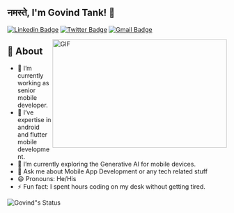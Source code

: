 ## नमस्ते, I'm Govind Tank! 👋

[![Linkedin Badge](https://img.shields.io/badge/-govindtank-blue?style=social&logo=Linkedin&logoColor=blue&link=https://www.linkedin.com/in/govindtank/)](https://www.linkedin.com/in/govindtank/)
[![Twitter Badge](http://img.shields.io/badge/-@govindtank4-1ca0f1?style=social&logo=twitter&logoColor=blue&link=https://twitter.com/govindtank4)](https://twitter.com/govindtank4)
[![Gmail Badge](https://img.shields.io/badge/-Gmail-c14438?style=social&logo=Gmail&logoColor=red&link=mailto:govindtank600@gmail.com)](mailto:govindtank600@gmail.com)

<img align="right" height="250" width="400" alt="GIF" src="https://miro.medium.com/max/1360/1*IRGHmiGsa16stedQvIaZfw.gif" />

## 🧐 About
- 🔭 I’m currently working as senior mobile developer.
- 🥇 I’ve expertise in android and flutter mobile development.
- 🌱 I’m currently exploring the Generative AI for mobile devices.
- 💬 Ask me about Mobile App Development or any tech related stuff
- 😄 Pronouns: He/His
- ⚡ Fun fact: I spent hours coding on my desk without getting tired. 

![Govind"s Status](https://github-readme-stats.vercel.app/api?username=govindtank&show_icons=true&hide_border=true)
